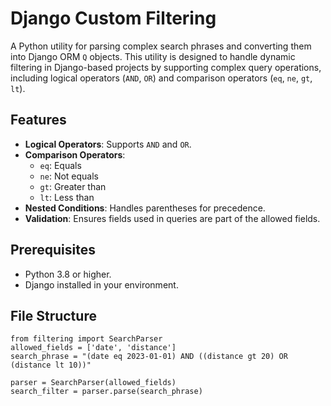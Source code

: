 # Django Custom Filtering

A Python utility for parsing complex search phrases and converting them into Django ORM `Q` objects. This utility is designed to handle dynamic filtering in Django-based projects by supporting complex query operations, including logical operators (`AND`, `OR`) and comparison operators (`eq`, `ne`, `gt`, `lt`).

## Features

- **Logical Operators**: Supports `AND` and `OR`.
- **Comparison Operators**:
  - `eq`: Equals
  - `ne`: Not equals
  - `gt`: Greater than
  - `lt`: Less than
- **Nested Conditions**: Handles parentheses for precedence.
- **Validation**: Ensures fields used in queries are part of the allowed fields.

## Prerequisites

- Python 3.8 or higher.
- Django installed in your environment.

## File Structure

```How to use
from filtering import SearchParser
allowed_fields = ['date', 'distance']
search_phrase = "(date eq 2023-01-01) AND ((distance gt 20) OR (distance lt 10))"

parser = SearchParser(allowed_fields)
search_filter = parser.parse(search_phrase)

